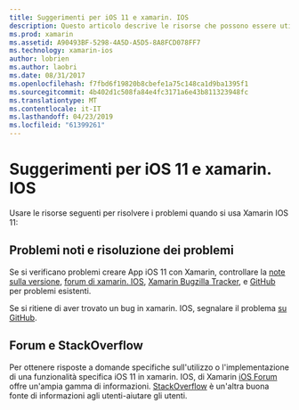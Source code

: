 ```yaml
---
title: Suggerimenti per iOS 11 e xamarin. IOS
description: Questo articolo descrive le risorse che possono essere utilizzate per la risoluzione dei problemi relativi durante lo sviluppo di applicazioni xamarin. IOS. Vengono illustrati segnalazione dei bug, note sulla versione, blog, le versioni di Xamarin e opzioni di supporto.
ms.prod: xamarin
ms.assetid: A90493BF-5298-4A5D-A5D5-8A8FCD078FF7
ms.technology: xamarin-ios
author: lobrien
ms.author: laobri
ms.date: 08/31/2017
ms.openlocfilehash: f7fbd6f19820b8cbefe1a75c148ca1d9ba1395f1
ms.sourcegitcommit: 4b402d1c508fa84e4fc3171a6e43b811323948fc
ms.translationtype: MT
ms.contentlocale: it-IT
ms.lasthandoff: 04/23/2019
ms.locfileid: "61399261"
---
```

# <a name="troubleshooting-tips-for-ios-11-and-xamarinios"></a>Suggerimenti per iOS 11 e xamarin. IOS

Usare le risorse seguenti per risolvere i problemi quando si usa Xamarin IOS 11:

## <a name="known-issues-and-troubleshooting"></a>Problemi noti e risoluzione dei problemi

Se si verificano problemi creare App iOS 11 con Xamarin, controllare la [note sulla versione](https://docs.microsoft.com/xamarin/ios/release-notes/), [forum di xamarin. IOS](https://forums.xamarin.com/categories/ios), [Xamarin Bugzilla Tracker](https://bugzilla.xamarin.com/query.cgi?product=iOS), e [ GitHub](https://github.com/xamarin/xamarin-macios/issues) per problemi esistenti.

Se si ritiene di aver trovato un bug in xamarin. IOS, segnalare il problema [su GitHub](https://github.com/xamarin/xamarin-macios/issues).

## <a name="forums-and-stackoverflow"></a>Forum e StackOverflow

Per ottenere risposte a domande specifiche sull'utilizzo o l'implementazione di una funzionalità specifica iOS 11 in xamarin. IOS, di Xamarin [iOS Forum](http://forums.xamarin.com/categories/ios) offre un'ampia gamma di informazioni. [StackOverflow](https://stackoverflow.com/search?tab=newest&q=xamarin) è un'altra buona fonte di informazioni agli utenti-aiutare gli utenti.
